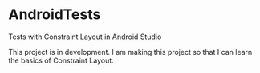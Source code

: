 # AndroidTests
Tests with Constraint Layout in Android Studio

This project is in development.
I am making this project so that I can learn the basics of Constraint Layout.
